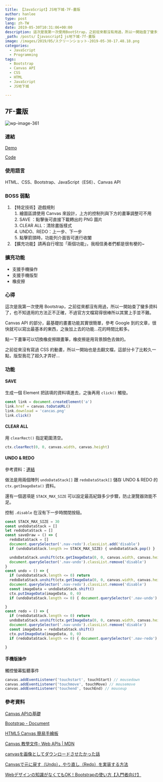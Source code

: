 ```yaml
---
title: 【JavaScript】JS地下城-7F-畫版
author: hanlee
type: post
lang: zh-TW
date: 2019-05-30T10:31:06+00:00
description: 這次是我第一次使用BootStrap，之前從來都沒有用過，所以一開始查了蠻多資料了，也不知道用的方法正不正確，不過官方文檔寫得很棒所以其實上手並不難。Canvas API的部分，最基礎的畫畫功能其實很簡單，參考Google到的文章，很快就可以寫出最基本的東西，之後加上去的功能...花的時間比較多。
_path: /posts/【javascript】js地下城-7f-畫版
image: /images/2019/05/スクリーンショット-2019-05-30-17.48.18.png
categories:
  - JavaScript
  - Programming
tags:
  - Bootstrap
  - Canvas API
  - CSS
  - HTML
  - JavaScript
  - JS地下城

---
```


## 7F-畫版

![wp-image-361](/images/2019/05/スクリーンショット-2019-05-30-17.48.18.png)

### 連結

[Demo](https://hannoeru.github.io/canvas-panel/)

[Code](https://github.com/hannoeru/canvas-panel)

### 使用語言

HTML、CSS、Bootstrap、JavaScript（ES6）、Canvas API

### BOSS 弱點

1. 【特定技術】遊戲規則
   1. 繪圖區請使用 Canvas 來設計，上方的控制列與下方的畫筆調整可不用
   2. SAVE ：點擊後可直接下載轉出的 PNG 圖片
   3. CLEAR ALL：清除畫版樣式
   4. UNDO、REDO：上一步、下一步
   5. 點擊箭頭時，功能列介面皆可進行收闔
2. 【擴充功能】請再自行增加「兩個功能」，我相信勇者們都是很有梗的~

### 擴充功能

- 支援手機操作
- 支援手機版型
- 橡皮擦

### 心得

這次是我第一次使用 Bootstrap，之前從來都沒有用過，所以一開始查了蠻多資料了，也不知道用的方法正不正確，不過官方文檔寫得很棒所以其實上手並不難。

Canvas API 的部分，最基礎的畫畫功能其實很簡單，參考 Google
到的文章，很快就可以寫出最基本的東西，之後加上去的功能&#8230;花的時間比較多。

點一下畫筆可以切換橡皮擦跟畫筆，橡皮擦是用背景顏色去做的。

之前從來沒有寫過 CSS 的動畫，所以一開始也是去翻文檔，這部分卡了比較久一點，版型我花了超久才弄好&#8230;

### 功能

#### SAVE

生成一個 Element 把該填的資料填進去，之後再用 `click()` 觸發。

```js
const link = document.createElement('a')
link.href = canvas.toDataURL()
link.download = 'cancas.png'
link.click()
```

#### CLEAR ALL

用 `clearRect()` 指定範圍清空。

```js
ctx.clearRect(0, 0, canvas.width, canvas.height)
```

#### UNDO & REDO

參考資料：[連結][1]

做法是用兩個陣列 `undoDataStack[]` 跟 `redoDataStack[]` 儲存 UNDO & REDO 的
`ctx.getImageData()` 資料。

還有一個選項是 `STACK_MAX_SIZE` 可以設定最高紀錄多少步驟，防止瀏覽器效能不足。

控制 `.disable` 在沒有下一步時關閉按鈕。

```js
const STACK_MAX_SIZE = 30
const undoDataStack = []
let redoDataStack = []
const saveDraw = () => {
  redoDataStack = []
  document.querySelector('.nav-redo').classList.add('disable')
  if (undoDataStack.length >= STACK_MAX_SIZE) { undoDataStack.pop() }

  undoDataStack.unshift(ctx.getImageData(0, 0, canvas.width, canvas.height))
  document.querySelector('.nav-undo').classList.remove('disable')
}
const undo = () => {
  if (undoDataStack.length <= 0) return
  redoDataStack.unshift(ctx.getImageData(0, 0, canvas.width, canvas.height))
  document.querySelector('.nav-redo').classList.remove('disable')
  const imageData = undoDataStack.shift()
  ctx.putImageData(imageData, 0, 0)
  if (undoDataStack.length <= 0) { document.querySelector('.nav-undo').classList.add('disable') }

}
const redo = () => {
  if (redoDataStack.length <= 0) return
  undoDataStack.unshift(ctx.getImageData(0, 0, canvas.width, canvas.height))
  document.querySelector('.nav-undo').classList.remove('disable')
  const imageData = redoDataStack.shift()
  ctx.putImageData(imageData, 0, 0)
  if (redoDataStack.length <= 0) { document.querySelector('.nav-redo').classList.add('disable') }

}
```

#### 手機版操作

觸控螢幕監聽事件

```js
canvas.addEventListener('touchstart', touchStart) // mousedown
canvas.addEventListener('touchmove', touchMove) // mousemove
canvas.addEventListener('touchend', touchEnd) // mouseup
```

### 參考資料

[Canvas APIの基礎][2]

[Bootstrap - Document][3]

[HTML5 Canvas 簡易手繪板][4]

[Canvas 教學文件- Web APIs | MDN][5]

[canvasを画像としてダウンロードさせたかった話][6]

[Canvasで元に戻す（Undo），やり直し（Redo）を実装する方法][1]

[Webデザインの知識がなくてもOK！Bootstrapの使い方【入門者向け】][7]

[1]: https://qiita.com/ampersand/items/69c8d632ed9f60358418
[2]: https://www.atmarkit.co.jp/ait/articles/1208/01/news151.html
[3]: https://getbootstrap.com/docs/4.3/getting-started/introduction/
[4]: https://audi.tw/Blog/JavaScript/javascript.html5.canvas.asp
[5]: https://developer.mozilla.org/zh-TW/docs/Web/API/Canvas_API/Tutorial
[6]: https://qiita.com/iwaimagic/items/1d16a721b36f04e91aed
[7]: https://techacademy.jp/magazine/6270
